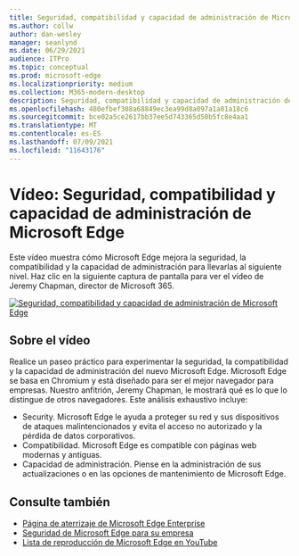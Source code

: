 ```yaml
---
title: Seguridad, compatibilidad y capacidad de administración de Microsoft Edge
ms.author: collw
author: dan-wesley
manager: seanlynd
ms.date: 06/29/2021
audience: ITPro
ms.topic: conceptual
ms.prod: microsoft-edge
ms.localizationpriority: medium
ms.collection: M365-modern-desktop
description: Seguridad, compatibilidad y capacidad de administración de Microsoft Edge
ms.openlocfilehash: 480efbef308a68849ec3ea99d8a097a1a01a18c6
ms.sourcegitcommit: bce02a5ce2617bb37ee5d743365d50b5fc8e4aa1
ms.translationtype: MT
ms.contentlocale: es-ES
ms.lasthandoff: 07/09/2021
ms.locfileid: "11643176"
---
```

# <a name="video-microsoft-edge-security-compatibility-and-manageability"></a>Vídeo: Seguridad, compatibilidad y capacidad de administración de Microsoft Edge

Este vídeo muestra cómo Microsoft Edge mejora la seguridad, la compatibilidad y la capacidad de administración para llevarlas al siguiente nivel. Haz clic en la siguiente captura de pantalla para ver el vídeo de Jeremy Chapman, director de Microsoft 365.

[![Seguridad, compatibilidad y capacidad de administración de Microsoft Edge](media/microsoft-edge-video-security-compatibility-manageability/0.png)](http://www.youtube.com/watch?v=uMmh_gNaM4I "Microsoft Edge security, compatibility, and manageability")

## <a name="about-the-video"></a>Sobre el vídeo

Realice un paseo práctico para experimentar la seguridad, la compatibilidad y la capacidad de administración del nuevo Microsoft Edge. Microsoft Edge se basa en Chromium y está diseñado para ser el mejor navegador para empresas. Nuestro anfitrión, Jeremy Chapman, le mostrará qué es lo que lo distingue de otros navegadores. Este análisis exhaustivo incluye:

- Security. Microsoft Edge le ayuda a proteger su red y sus dispositivos de ataques malintencionados y evita el acceso no autorizado y la pérdida de datos corporativos.
- Compatibilidad. Microsoft Edge es compatible con páginas web modernas y antiguas.
- Capacidad de administración. Piense en la administración de sus actualizaciones o en las opciones de mantenimiento de Microsoft Edge.

## <a name="see-also"></a>Consulte también

- [Página de aterrizaje de Microsoft Edge Enterprise](https://aka.ms/EdgeEnterprise)
- [Seguridad de Microsoft Edge para su empresa](ms-edge-security-for-business.md)
- [Lista de reproducción de Microsoft Edge en YouTube](https://www.youtube.com/playlist?list=PLXtHYVsvn_b-uXh1tMeYpT-0iD8tD3tFy)